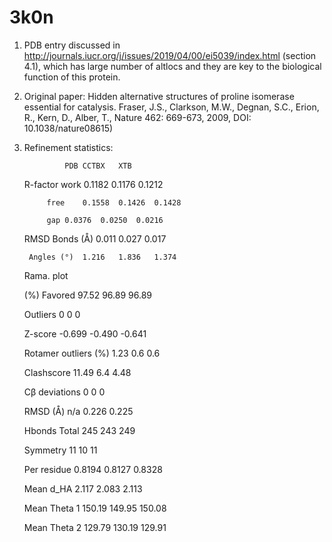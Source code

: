 # 3k0n 

1. PDB entry discussed in http://journals.iucr.org/j/issues/2019/04/00/ei5039/index.html (section 4.1), which has large number 
of altlocs and they are key to the biological function of this protein. 

2. Original paper: Hidden alternative structures of proline isomerase essential for catalysis. Fraser, J.S., Clarkson, M.W., Degnan, S.C., Erion, R., Kern, D., Alber, T.,  Nature 462: 669-673, 2009, DOI: 10.1038/nature08615)

3. Refinement statistics:

			   	PDB	CCTBX	XTB
			
	R-factor	work	0.1182	0.1176	0.1212
	
			free	0.1558	0.1426	0.1428
	
			gap	0.0376	0.0250	0.0216
	
	RMSD	Bonds (Å)	0.011	0.027	0.017

		Angles (°)	1.216	1.836	1.374
	
	Rama. plot

	(%)	Favored		97.52	96.89	96.89

	Outliers		0	0	0
	
	Z-score			-0.699	-0.490	-0.641
	
	Rotamer outliers (%)	1.23	0.6	0.6

	Clashscore		11.49	6.4	4.48

	Cβ deviations		0	0	0

	RMSD (Å)		n/a	0.226	0.225

	Hbonds	Total		245	243	249

	Symmetry		11	10	11
	
	Per residue		0.8194	0.8127	0.8328
	
	Mean d_HA		2.117	2.083	2.113
	
	Mean Theta 1		150.19	149.95	150.08
	
	Mean Theta 2		129.79	130.19	129.91

